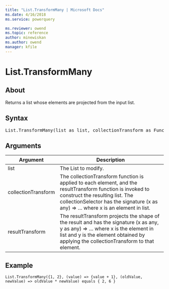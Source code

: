 ```yaml
---
title: "List.TransformMany | Microsoft Docs"
ms.date: 4/16/2018
ms.service: powerquery

ms.reviewer: owend
ms.topic: reference
author: minewiskan
ms.author: owend
manager: kfile
---
```

# List.TransformMany

  
## About  
Returns a list whose elements are projected from the input list.  
  
## Syntax

<pre>
List.TransformMany(list as list, collectionTransform as Function, resultTransform as Function) as list  
</pre>
  
## Arguments  
  
|Argument|Description|  
|------------|---------------|  
|list|The List to modify.|  
|collectionTransform|The collectionTransform function is applied to each element, and the resultTransform function is invoked to construct the resulting list. The collectionSelector has the signature (x as any) =&gt; … where x is an element in list.|  
|resultTransform|The resultTransform projects the shape of the result and has the signature (x as any, y as any) =&gt; … where x is the element in list and y is the element obtained by applying the collectionTransform to that element.|  
  
## Example  
  
```powerquery-m
List.TransformMany({1, 2}, (value) => {value + 1}, (oldValue, newValue) => oldValue * newValue) equals { 2, 6 }  
```  
